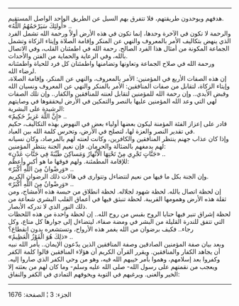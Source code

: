 ------------------------------------------------------------------------

هدفهم ويوحدون طريقتهم، فلا تتفرق بهم السبل عن الطريق الواحد الواصل
المستقيم.  
«أُولئِكَ سَيَرْحَمُهُمُ اللَّهُ» ..  
والرحمة لا تكون في الآخرة وحدها، إنما تكون في هذه الأرض أولاً ورحمة الله
تشمل الفرد الذي ينهض بتكاليف الأمر بالمعروف والنهي عن المنكر وإقامة
الصلاة وإيتاء الزكاة وتشمل الجماعة المكونة من أمثال هذا الفرد الصالح.
رحمة الله في اطمئنان القلب، وفي الاتصال بالله، وفي الرعاية والحماية من
الفتن والأحداث.  
ورحمة الله في صلاح الجماعة وتعاونها وتضامنها واطمئنان كل فرد للحياة
واطمئنانه لرضاء الله.  
إن هذه الصفات الأربع في المؤمنين: الأمر بالمعروف، والنهي عن المنكر،
وإقامة الصلاة، وإيتاء الزكاة، لتقابل من صفات المنافقين: الأمر بالمنكر
والنهي عن المعروف ونسيان الله وقبض الأيدي.. وإن رحمة الله للمؤمنين
لتقابل لعنته للمنافقين والكفار.. وإن تلك الصفات لهي التي وعد الله
المؤمنين عليها بالنصر والتمكين في الأرض ليحققوها في وصايتهم الرشيدة على
البشرية:  
«إِنَّ اللَّهَ عَزِيزٌ حَكِيمٌ» ..  
قادر على إعزاز الفئة المؤمنة ليكون بعضها أولياء بعض في النهوض بهذه
التكاليف، حكيم في تقدير النصر والعزة لها، لتصلح في الأرض، وتحرس كلمة
الله بين العباد.  
وإذا كان عذاب جهنم ينتظر المنافقين والكافرين، وكانت لعنته لهم بالمرصاد،
وكان نسيانه لهم يدمغهم بالضئالة والحرمان. فإن نعيم الجنة ينتظر
المؤمنين:  
«جَنَّاتٍ تَجْرِي مِنْ تَحْتِهَا الْأَنْهارُ وَمَساكِنَ طَيِّبَةً فِي جَنَّاتِ عَدْنٍ» ..  
للإقامة المطمئنة. ولهم فوقها ما هو أكبر وأعظم:  
«وَرِضْوانٌ مِنَ اللَّهِ أَكْبَرُ» ..  
وإن الجنة بكل ما فيها من نعيم لتتضاءل وتتوارى في هالات ذلك الرضوان
الكريم.  
«وَرِضْوانٌ مِنَ اللَّهِ أَكْبَرُ» ..  
إن لحظة اتصال بالله. لحظة شهود لجلاله. لحظة انطلاق من حبسة هذه الأمشاج،
ومن ثقلة هذه الأرض وهمومها القريبة. لحظة تنبثق فيها في أعماق القلب
البشري شعاعة من ذلك النور الذي لا تدركه الأبصار.  
لحظة إشراق تنير فيها حنايا الروح بقبس من روح الله.. إن لحظة واحدة من هذه
اللحظات التي تتفق للندرة القليلة من البشر في ومضة صفاء، ليتضاءل إلى
جوارها كل متاع، وكل رجاء.. فكيف برضوان من الله يغمر هذه الأرواح،
وتستشعره بدون انقطاع؟  
«ذلِكَ هُوَ الْفَوْزُ الْعَظِيمُ» ..  
وبعد بيان صفة المؤمنين الصادقين وصفة المنافقين الذين يدّعون الإيمان..
يأمر الله نبيه أن يجاهد الكفار والمنافقين. ويقرر القرآن الكريم أن هؤلاء
المنافقين قالوا كلمة الكفر وكفروا بعد إسلامهم، وهموا بأمر خيبهم الله
فيه، وهو من وحي الكفر الذي صاروا إليه. ويعجب من نقمتهم على رسول الله-
صلى الله عليه وسلم- وما كان لهم من بعثته إلا الخير والغنى. ويرغبهم في
التوبة ويخوفهم التمادي في الكفر والنفاق:

------------------------------------------------------------------------

الجزء: 3 ¦ الصفحة: 1676
